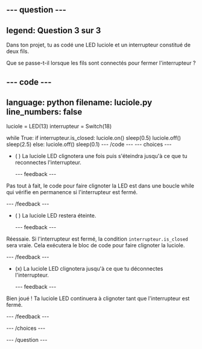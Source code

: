 
--- question ---
---
legend: Question 3 sur 3
---

Dans ton projet, tu as codé une LED luciole et un interrupteur constitué de deux fils.

Que se passe-t-il lorsque les fils sont connectés pour fermer l'interrupteur ?

--- code ---
---
language: python 
filename: luciole.py
line_numbers: false
---
luciole = LED(13) 
interrupteur = Switch(18)

while True:
    if interrupteur.is_closed:
        luciole.on()
        sleep(0.5)
        luciole.off()
        sleep(2.5)
    else:
        luciole.off()
        sleep(0.1)
--- /code ---
--- choices ---

- ( ) La luciole LED clignotera une fois puis s'éteindra jusqu'à ce que tu reconnectes l'interrupteur.

  --- feedback ---

Pas tout à fait, le code pour faire clignoter la LED est dans une boucle while qui vérifie en permanence si l'interrupteur est fermé.

  --- /feedback ---

- ( ) La luciole LED restera éteinte.


  --- feedback ---

Réessaie. Si l'interrupteur est fermé, la condition `interrupteur.is_closed` sera vraie. Cela exécutera le bloc de code pour faire clignoter la luciole.

  --- /feedback ---

- (x) La luciole LED clignotera jusqu'à ce que tu déconnectes l'interrupteur.


  --- feedback ---

Bien joué ! Ta luciole LED continuera à clignoter tant que l'interrupteur est fermé.

  --- /feedback ---

--- /choices ---

--- /question ---
